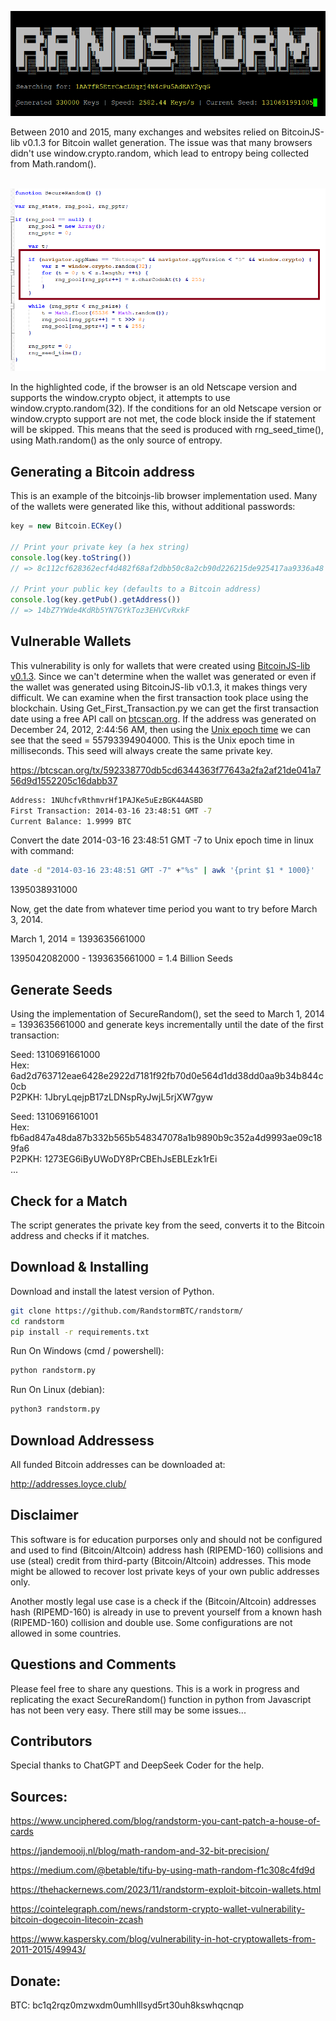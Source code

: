 
<p align="center">
  <img src="RandstormProgram.png" alt="Your Image Description">
</p>
Between 2010 and 2015, many exchanges and websites relied on BitcoinJS-lib v0.1.3 for Bitcoin wallet generation. The issue was that many browsers didn't use window.crypto.random, which lead to entropy being collected from Math.random(). <br><br>

<p align="center">
  <img src="secure_random.png" alt="Your Image Description">
</p>

In the highlighted code, if the browser is an old Netscape version and supports the window.crypto object, it attempts to use window.crypto.random(32). If the conditions for an old Netscape version or window.crypto support are not met, the code block inside the if statement will be skipped. This means that the seed is produced with rng_seed_time(), using Math.random() as the only source of entropy. 

## Generating a Bitcoin address

This is an example of the bitcoinjs-lib browser implementation used. Many of the wallets were generated like this, without additional passwords: 

 ```js
key = new Bitcoin.ECKey()

// Print your private key (a hex string)
console.log(key.toString())
// => 8c112cf628362ecf4d482f68af2dbb50c8a2cb90d226215de925417aa9336a48

// Print your public key (defaults to a Bitcoin address)
console.log(key.getPub().getAddress())
// => 14bZ7YWde4KdRb5YN7GYkToz3EHVCvRxkF
 ```

## Vulnerable Wallets

This vulnerability is only for wallets that were created using [BitcoinJS-lib v0.1.3](https://github.com/bitcoinjs/bitcoinjs-lib/releases/tag/0.1.3). Since we can't determine when the wallet was generated or even if the wallet was generated using BitcoinJS-lib v0.1.3, it makes things very difficult. We can examine when the first transaction took place using the blockchain. Using Get_First_Transaction.py we can get the first transaction date using a free API call on [btcscan.org](https://btcscan.org/). If the address was generated on December 24, 2012, 2:44:56 AM, then using the [Unix epoch time](https://www.epochconverter.com/) we can see that the seed = 55793394904000. This is the Unix epoch time in milliseconds. This seed will always create the same private key.

https://btcscan.org/tx/592338770db5cd6344363f77643a2fa2af21de041a756d9d1552205c16dabb37

```bash
Address: 1NUhcfvRthmvrHf1PAJKe5uEzBGK44ASBD
First Transaction: 2014-03-16 23:48:51 GMT -7
Current Balance: 1.9999 BTC
```
Convert the date 2014-03-16 23:48:51 GMT -7 to Unix epoch time in linux with command:

```bash
date -d "2014-03-16 23:48:51 GMT -7" +"%s" | awk '{print $1 * 1000}'
```
1395038931000

Now, get the date from whatever time period you want to try before March 3, 2014.

March 1, 2014 = 1393635661000

1395042082000 - 1393635661000 = 1.4 Billion Seeds

## Generate Seeds

Using the implementation of SecureRandom(), set the seed to March 1, 2014 = 1393635661000 and generate keys incrementally until the date of the first transaction:

Seed: 1310691661000 <br>
Hex: 6ad2d763712eae6428e2922d7181f92fb70d0e564d1dd38dd0aa9b34b844c0cb <br>
P2PKH: 1JbryLqejpB17zLDNspRyJwjL5rjXW7gyw<br>

Seed: 1310691661001 <br>
Hex: fb6ad847a48da87b332b565b548347078a1b9890b9c352a4d9993ae09c189fa6 <br>
P2PKH: 1273EG6iByUWoDY8PrCBEhJsEBLEzk1rEi<br>
...
## Check for a Match 

The script generates the private key from the seed, converts it to the Bitcoin address and checks if it matches. 

## Download & Installing

Download and install the latest version of Python. 

```bash
git clone https://github.com/RandstormBTC/randstorm/
cd randstorm
pip install -r requirements.txt
```

Run On Windows (cmd / powershell):
```bash
python randstorm.py
```
Run On Linux (debian):
```bash
python3 randstorm.py
```
## Download Addressess 
All funded Bitcoin addresses can be downloaded at:

http://addresses.loyce.club/

## Disclaimer
This software is for education purporses only and should not be configured and used to find (Bitcoin/Altcoin) address hash (RIPEMD-160) collisions and use (steal) credit from third-party (Bitcoin/Altcoin) addresses. This mode might be allowed to recover lost private keys of your own public addresses only.

Another mostly legal use case is a check if the (Bitcoin/Altcoin) addresses hash (RIPEMD-160) is already in use to prevent yourself from a known hash (RIPEMD-160) collision and double use. Some configurations are not allowed in some countries.

## Questions and Comments

Please feel free to share any questions. This is a work in progress and replicating the exact SecureRandom() function in python from Javascript has not been very easy. There still may be some issues...

## Contributors 

Special thanks to ChatGPT and DeepSeek Coder for the help. 

## Sources:

 <https://www.unciphered.com/blog/randstorm-you-cant-patch-a-house-of-cards>

 <https://jandemooij.nl/blog/math-random-and-32-bit-precision/>

 <https://medium.com/@betable/tifu-by-using-math-random-f1c308c4fd9d>

 <https://thehackernews.com/2023/11/randstorm-exploit-bitcoin-wallets.html>

 <https://cointelegraph.com/news/randstorm-crypto-wallet-vulnerability-bitcoin-dogecoin-litecoin-zcash>

 <https://www.kaspersky.com/blog/vulnerability-in-hot-cryptowallets-from-2011-2015/49943/>


## Donate:
BTC: bc1q2rqz0mzwxdm0umhlllsyd5rt30uh8kswhqcnqp
